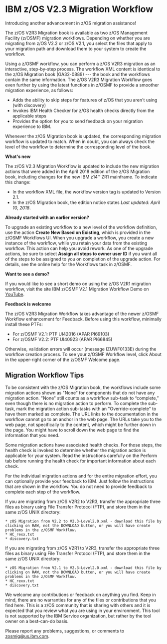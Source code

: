 IBM z/OS V2.3 Migration Workflow
===============================

Introducing another advancement in z/OS migration assistance!

The z/OS V2R3 Migration book is available as two z/OS Management Facility (z/OSMF) migration workflows. Depending on whether you are migrating from z/OS V2.2 or z/OS V2.1, you select the files that apply to your migration path and download them to your system to create the workflow. 

Using a z/OSMF workflow, you can perform a z/OS V2R3 migration as an interactive, step-by-step process. The workflow XML content is identical to the z/OS Migration book (GA32-0889) --- the book and the workflows contain the same information. The z/OS V2R3 Migration Workflow goes even further by using the latest functions in z/OSMF to provide a smoother migration experience, as follows: 
<ul>
   <li>Adds the ability to skip steps for features of z/OS that you aren't using (with discovery)</li>
   <li>Invokes IBM Health Checker for z/OS health checks directly from the applicable steps</li>
   <li>Provides the option for you to send feedback on your migration experience to IBM.</li>
   </ul>
   
Whenever the z/OS Migration book is updated, the corresponding migration workflow is updated to match. 
When in doubt, you can always check the level of the workflow to determine the corresponding level of the book. 

**What's new**

The z/OS V2.3 Migration Workflow is updated to include the new migration actions that were added in the April 2018 edition of the z/OS Migration book, including changes for the new IBM z14&trade; ZR1 mainframe. To indicate this change:
<ul>
   <li>In the workflow XML file, the workflow version tag is updated to Version 2.1.</li>
   <li>In the z/OS Migration book, the edition notice states <i>Last updated: April 10, 2018</i>.</li>
</ul>

**Already started with an earlier version?**

To upgrade an existing workflow to a new level of the workflow definition, use the action **Create New Based on Existing**, which is provided in the z/OSMF Workflows UI. When you upgrade a workflow, you create a new instance of the workflow, while you retain your data from the existing workflow. This action can help you avoid rework. As one of the upgrade actions, be sure to select **Assign all steps to owner user ID** if you want all of the steps to be assigned to you on completion of the upgrade action. For details, see the online help for the Workflows task in z/OSMF.  

**Want to see a demo?**

If you would like to see a short demo on using the z/OS V2R1 migration workflow, visit the site IBM z/OSMF V2.1 Migration Workflow Demo on [YouTube](https://www.youtube.com/watch?v=ejQRSYaxz9M).

**Feedback is welcome**

The z/OS V2R3 Migration Workflow takes advantage of the newer z/OSMF Workflow enhancement for Feedback. Before using this workflow,  minimally install these PTFs:

* For z/OSMF V2.1:  PTF UI42016  (APAR PI69103)
* For z/OSMF V2.2:  PTF UI40923  (APAR PI66845)

Otherwise, validation errors will occur (message IZUWF0133E) during the workflow creation process. To see your z/OSMF Workflow level, click About in the upper-right corner of the z/OSMF Welcome page. 

Migration Workflow Tips
-----------------------

To be consistent with the z/OS Migration book, the workflows include some migration actions shown as "None" for components that do not have any migration action. "None" still counts as a workflow sub-task to “complete,” even though there is no migration action to perform. To complete the sub-task, mark the migration action sub-tasks with an "Override-complete" to have them marked as complete. The URL links to the documentation in the workflow cannot go to an anchor in the web page. The URLs take you to the web page, not specifically to the content, which might be further down in the page. You might have to scroll down the web page to find the information that you need. 

Some migration actions have associated health checks. For those steps, the health check is invoked to determine whether the migration action is applicable for your system. Read the instructions carefully on the Perform tab before running the health check for important information about each check. 

For the individual migration actions and for the entire migration effort, you can optionally provide your feedback to IBM. Just follow the instructions that are shown in the workflow. You do not need to provide feedback to complete each step of the workflow. 

If you are migrating from z/OS V2R2 to V2R3, transfer the appropriate three files as binary using File Transfer Protocol (FTP),
and store them in the same z/OS UNIX directory:

    * zOS Migration from V2.2 to V2.3-Level2.0.xml - download this file by clicking on RAW, not the DOWNLOAD button, or you will have create problems in the z/OSMF Workflow.
    * HC_rexx.txt
    * discovery.txt    

If you are migrating from z/OS V2R1 to V2R3, transfer the appropriate three files as binary using File Transfer Protocol (FTP),
and store them in the same z/OS UNIX directory:

    * zOS Migration from V2.1 to V2.3-Level2.0.xml - download this file by clicking on RAW, not the DOWNLOAD button, or you will have create problems in the z/OSMF Workflow.
    * HC_rexx.txt
    * discovery.txt
 
We welcome any contributions or feedback on anything you find. Keep in mind, there are no warranties for any of the files or contributions that you find here. This is a z/OS community that is sharing with others and it is expected that you review what you are using in your environment. This tool is not supported by the IBM Service organization, but rather by the tool owner on a best-can-do basis.

Please report any problems, suggestions, or comments to zosmig@us.ibm.com.
